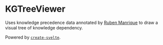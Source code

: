 # KGTreeViewer

Uses knowledge precedence data annotated by [Ruben Manrique](https://github.com/Ruframapi/learning_resources_precedence_dataset) to draw a visual tree of knowledge dependency.

Powered by [`create-svelte`](https://github.com/sveltejs/kit/tree/master/packages/create-svelte).
